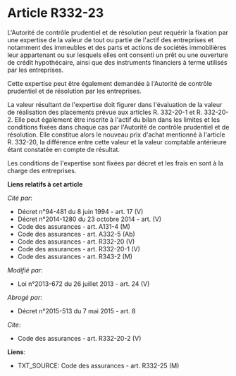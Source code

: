 # Article R332-23

L'Autorité de contrôle prudentiel et de résolution peut requérir la fixation par une expertise de la valeur de tout ou partie
de l'actif des entreprises et notamment des immeubles et des parts et actions de sociétés immobilières leur appartenant ou
sur lesquels elles ont consenti un prêt ou une ouverture de crédit hypothécaire, ainsi que des instruments financiers à terme
utilisés par les entreprises. 

Cette expertise peut être également demandée à l'Autorité de contrôle prudentiel et de résolution par les entreprises. 

La valeur résultant de l'expertise doit figurer dans l'évaluation de la valeur de réalisation des placements prévue aux
articles R. 332-20-1 et R. 332-20-2. Elle peut également être inscrite à l'actif du bilan dans les limites et les conditions
fixées dans chaque cas par l'Autorité de contrôle prudentiel et de résolution. Elle constitue alors le nouveau prix d'achat
mentionné à l'article R. 332-20, la différence entre cette valeur et la valeur comptable antérieure étant constatée en compte
de résultat. 

Les conditions de l'expertise sont fixées par décret et les frais en sont à la charge des entreprises.

**Liens relatifs à cet article**

_Cité par_:

  - Décret n°94-481 du 8 juin 1994 - art. 17 (V)
  - Décret n°2014-1280 du 23 octobre 2014 - art. (V)
  - Code des assurances - art. A131-4 (M)
  - Code des assurances - art. A332-5 (Ab)
  - Code des assurances - art. R332-20 (V)
  - Code des assurances - art. R332-20-1 (V)
  - Code des assurances - art. R343-2 (M)

_Modifié par_:

  - Loi n°2013-672 du 26 juillet 2013 - art. 24 (V)

_Abrogé par_:

  - Décret n°2015-513 du 7 mai 2015 - art. 8

_Cite_:

  - Code des assurances - art. R332-20-2 (V)

**Liens**:

  - TXT_SOURCE: Code des assurances - art. R332-25 (M)

